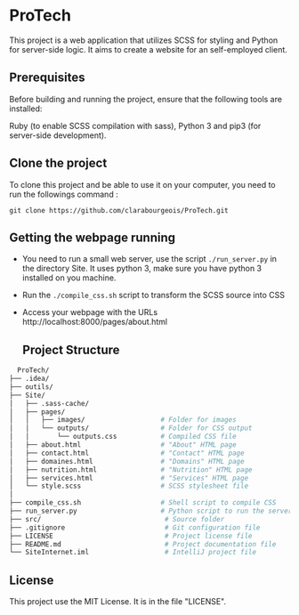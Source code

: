 # ProTech #
This project is a web application that utilizes SCSS for styling and Python for server-side logic.
It aims to create a website for an self-employed client. 

## Prerequisites #
Before building and running the project, ensure that the following tools are installed:

Ruby (to enable SCSS compilation with sass), Python 3 and pip3 (for server-side development).

## Clone the project #
To clone this project and be able to use it on your computer, you need to run the followings command : 
```
git clone https://github.com/clarabourgeois/ProTech.git
```

## Getting the webpage running #

- You need to run a small web server, use the script `./run_server.py` in the directory Site. It uses 
  python 3, make sure you have python 3 installed on you machine.
- Run the `./compile_css.sh` script to transform the SCSS source into CSS
- Access your webpage with the URLs http://localhost:8000/pages/about.html

  ## Project Structure #
```bash  
  ProTech/  
├── .idea/  
├── outils/  
├── Site/  
│   ├── .sass-cache/  
│   ├── pages/  
│   │   ├── images/                   # Folder for images  
│   │   └── outputs/                  # Folder for CSS output  
│   │       └── outputs.css           # Compiled CSS file  
│   ├── about.html                    # "About" HTML page  
│   ├── contact.html                  # "Contact" HTML page  
│   ├── domaines.html                 # "Domains" HTML page  
│   ├── nutrition.html                # "Nutrition" HTML page  
│   ├── services.html                 # "Services" HTML page  
│   └── style.scss                    # SCSS stylesheet file  
│  
├── compile_css.sh                    # Shell script to compile CSS  
├── run_server.py                     # Python script to run the server  
├── src/                               # Source folder  
├── .gitignore                         # Git configuration file  
├── LICENSE                            # Project license file  
├── README.md                          # Project documentation file  
└── SiteInternet.iml                   # IntelliJ project file  
```

## License #
This project use the MIT License. It is in the file "LICENSE". 
